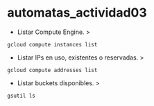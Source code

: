 # automatas_actividad03

* Listar Compute Engine.  >
```
gcloud compute instances list
```

* Listar IPs en uso, existentes o reservadas.  >
```
gcloud compute addresses list
```

* Listar buckets disponibles.  >
```
gsutil ls
```